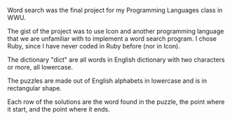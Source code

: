 Word search was the final project for my Programming Languages class in WWU.

The gist of the project was to use Icon and another programming language that we are unfamiliar with to implement a word search program.
I chose Ruby, since I have never coded in Ruby before (nor in Icon).

The dictionary "dict" are all words in English dictionary with two characters or more, all lowercase.

The puzzles are made out of English alphabets in lowercase and is in rectangular shape.

Each row of the solutions are the word found in the puzzle, the point where it start, and the point where it ends.
